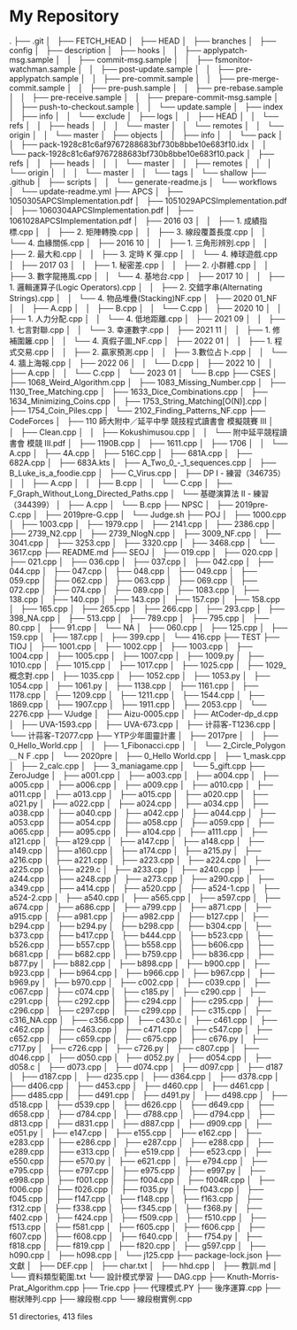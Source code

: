 # My Repository

 
.
├── .git
│   ├── FETCH_HEAD
│   ├── HEAD
│   ├── branches
│   ├── config
│   ├── description
│   ├── hooks
│   │   ├── applypatch-msg.sample
│   │   ├── commit-msg.sample
│   │   ├── fsmonitor-watchman.sample
│   │   ├── post-update.sample
│   │   ├── pre-applypatch.sample
│   │   ├── pre-commit.sample
│   │   ├── pre-merge-commit.sample
│   │   ├── pre-push.sample
│   │   ├── pre-rebase.sample
│   │   ├── pre-receive.sample
│   │   ├── prepare-commit-msg.sample
│   │   ├── push-to-checkout.sample
│   │   └── update.sample
│   ├── index
│   ├── info
│   │   └── exclude
│   ├── logs
│   │   ├── HEAD
│   │   └── refs
│   │       ├── heads
│   │       │   └── master
│   │       └── remotes
│   │           └── origin
│   │               └── master
│   ├── objects
│   │   ├── info
│   │   └── pack
│   │       ├── pack-1928c81c6af9767288683bf730b8bbe10e683f10.idx
│   │       └── pack-1928c81c6af9767288683bf730b8bbe10e683f10.pack
│   ├── refs
│   │   ├── heads
│   │   │   └── master
│   │   ├── remotes
│   │   │   └── origin
│   │   │       └── master
│   │   └── tags
│   └── shallow
├── .github
│   ├── scripts
│   │   └── generate-readme.js
│   └── workflows
│       └── update-readme.yml
├── APCS
│   ├── 1050305APCSImplementation.pdf
│   ├── 1051029APCSImplementation.pdf
│   ├── 1060304APCSImplementation.pdf
│   ├── 1061028APCSImplementation.pdf
│   ├── 2016 03
│   │   ├── 1. 成績指標.cpp
│   │   ├── 2. 矩陣轉換.cpp
│   │   ├── 3. 線段覆蓋長度.cpp
│   │   └── 4. 血緣關係.cpp
│   ├── 2016 10
│   │   ├── 1. 三角形辨別.cpp
│   │   ├── 2. 最大和.cpp
│   │   ├── 3. 定時 K 彈.cpp
│   │   └── 4. 棒球遊戲.cpp
│   ├── 2017 03
│   │   ├── 1. 秘密差.cpp
│   │   ├── 2. 小群體.cpp
│   │   ├── 3. 數字龍捲風.cpp
│   │   └── 4. 基地台.cpp
│   ├── 2017 10
│   │   ├── 1. 邏輯運算子(Logic Operators).cpp
│   │   ├── 2. 交錯字串(Alternating Strings).cpp
│   │   └── 4. 物品堆疊(Stacking)NF.cpp
│   ├── 2020 01_NF
│   │   ├── A.cpp
│   │   ├── B.cpp
│   │   └── C.cpp
│   ├── 2020 10
│   │   ├── 1. 人力分配.cpp
│   │   └── 4. 低地距離.cpp
│   ├── 2021 09
│   │   ├── 1. 七言對聯.cpp
│   │   └── 3. 幸運數字.cpp
│   ├── 2021 11
│   │   ├── 1. 修補圍籬.cpp
│   │   └── 4. 真假子圖_NF.cpp
│   ├── 2022 01
│   │   ├── 1. 程式交易.cpp
│   │   ├── 2. 贏家預測.cpp
│   │   ├── 3.數位占卜.cpp
│   │   └── 4. 牆上海報.cpp
│   ├── 2022 06
│   │   └── D.cpp
│   ├── 2022 10
│   │   ├── A.cpp
│   │   └── C.cpp
│   └── 2023 01
│       └── B.cpp
├── CSES
│   ├── 1068_Weird_Algorithm.cpp
│   ├── 1083_Missing_Number.cpp
│   ├── 1130_Tree_Matching.cpp
│   ├── 1633_Dice_Combinations.cpp
│   ├── 1634_Minimizing_Coins.cpp
│   ├── 1753_String_Matching[O(N)].cpp
│   ├── 1754_Coin_Piles.cpp
│   └── 2102_Finding_Patterns_NF.cpp
├── CodeForces
│   ├── 110 師大附中／延平中學 競技程式讀書會 模擬競賽 III 
│   │   ├── Clean.cpp
│   │   ├── Kokushimusou.cpp
│   │   └── 附中延平競程讀書會 模競 III.pdf
│   ├── 1190B.cpp
│   ├── 1611.cpp
│   ├── 1706
│   │   └── A.cpp
│   ├── 4A.cpp
│   ├── 516C.cpp
│   ├── 681A.cpp
│   ├── 682A.cpp
│   ├── 683A.kts
│   ├── A_Two_0_-_1_sequences.cpp
│   ├── B_Luke_is_a_foodie.cpp
│   ├── C_Virus.cpp
│   ├── DP I - 練習（346735）
│   │   ├── A.cpp
│   │   ├── B.cpp
│   │   └── C.cpp
│   ├── F_Graph_Without_Long_Directed_Paths.cpp
│   └── 基礎演算法 II - 練習（344399）
│       ├── A.cpp
│       └── B.cpp
├── NPSC
│   ├── 2019pre-C.cpp
│   ├── 2019pre-G.cpp
│   └── Judge.sh
├── POJ
│   ├── 1000.cpp
│   ├── 1003.cpp
│   ├── 1979.cpp
│   ├── 2141.cpp
│   ├── 2386.cpp
│   ├── 2739_N2.cpp
│   ├── 2739_NlogN.cpp
│   ├── 3009_NF.cpp
│   ├── 3041.cpp
│   ├── 3253.cpp
│   ├── 3320.cpp
│   ├── 3468.cpp
│   └── 3617.cpp
├── README.md
├── SEOJ
│   ├── 019.cpp
│   ├── 020.cpp
│   ├── 021.cpp
│   ├── 036.cpp
│   ├── 037.cpp
│   ├── 042.cpp
│   ├── 044.cpp
│   ├── 047.cpp
│   ├── 048.cpp
│   ├── 049.cpp
│   ├── 059.cpp
│   ├── 062.cpp
│   ├── 063.cpp
│   ├── 069.cpp
│   ├── 072.cpp
│   ├── 074.cpp
│   ├── 089.cpp
│   ├── 1083.cpp
│   ├── 138.cpp
│   ├── 140.cpp
│   ├── 143.cpp
│   ├── 157.cpp
│   ├── 158.cpp
│   ├── 165.cpp
│   ├── 265.cpp
│   ├── 266.cpp
│   ├── 293.cpp
│   ├── 398_NA.cpp
│   ├── 513.cpp
│   ├── 789.cpp
│   ├── 795.cpp
│   ├── 80.cpp
│   ├── 91.cpp
│   └── NA
│       ├── 060.cpp
│       ├── 125.cpp
│       ├── 159.cpp
│       ├── 187.cpp
│       ├── 399.cpp
│       └── 416.cpp
├── TEST
├── TIOJ
│   ├── 1001.cpp
│   ├── 1002.cpp
│   ├── 1003.cpp
│   ├── 1004.cpp
│   ├── 1005.cpp
│   ├── 1007.cpp
│   ├── 1009.py
│   ├── 1010.cpp
│   ├── 1015.cpp
│   ├── 1017.cpp
│   ├── 1025.cpp
│   ├── 1029_概念對.cpp
│   ├── 1035.cpp
│   ├── 1052.cpp
│   ├── 1053.py
│   ├── 1054.cpp
│   ├── 1061.py
│   ├── 1138.cpp
│   ├── 1161.cpp
│   ├── 1178.cpp
│   ├── 1209.cpp
│   ├── 1211.cpp
│   ├── 1544.cpp
│   ├── 1869.cpp
│   ├── 1907.cpp
│   ├── 1911.cpp
│   ├── 2053.cpp
│   └── 2276.cpp
├── VJudge
│   ├── Aizu-0005.cpp
│   ├── AtCoder-dp_d.cpp
│   ├── UVA-1593.cpp
│   ├── UVA-673.cpp
│   ├── 计蒜客-T1236.cpp
│   └── 计蒜客-T2077.cpp
├── YTP少年圖靈計畫
│   ├── 2017pre
│   │   ├── 0_Hello_World.cpp
│   │   ├── 1_Fibonacci.cpp
│   │   └── 2_Circle_Polygon＿ＮＦ.cpp
│   └── 2020pre
│       ├── 0_Hello World.cpp
│       ├── 1_mask.cpp
│       ├── 2_calc.cpp
│       ├── 3_maniagame.cpp
│       └── 5_gift.cpp
├── ZeroJudge
│   ├── a001.cpp
│   ├── a003.cpp
│   ├── a004.cpp
│   ├── a005.cpp
│   ├── a006.cpp
│   ├── a009.cpp
│   ├── a010.cpp
│   ├── a011.cpp
│   ├── a013.cpp
│   ├── a015.cpp
│   ├── a020.cpp
│   ├── a021.py
│   ├── a022.cpp
│   ├── a024.cpp
│   ├── a034.cpp
│   ├── a038.cpp
│   ├── a040.cpp
│   ├── a042.cpp
│   ├── a044.cpp
│   ├── a053.cpp
│   ├── a054.cpp
│   ├── a058.cpp
│   ├── a059.cpp
│   ├── a065.cpp
│   ├── a095.cpp
│   ├── a104.cpp
│   ├── a111.cpp
│   ├── a121.cpp
│   ├── a129.cpp
│   ├── a147.cpp
│   ├── a148.cpp
│   ├── a149.cpp
│   ├── a160.cpp
│   ├── a174.cpp
│   ├── a215.py
│   ├── a216.cpp
│   ├── a221.cpp
│   ├── a223.cpp
│   ├── a224.cpp
│   ├── a225.cpp
│   ├── a229.c
│   ├── a233.cpp
│   ├── a240.cpp
│   ├── a244.cpp
│   ├── a248.cpp
│   ├── a273.cpp
│   ├── a290.cpp
│   ├── a349.cpp
│   ├── a414.cpp
│   ├── a520.cpp
│   ├── a524-1.cpp
│   ├── a524-2.cpp
│   ├── a540.cpp
│   ├── a565.cpp
│   ├── a597.cpp
│   ├── a674.cpp
│   ├── a686.cpp
│   ├── a799.cpp
│   ├── a871.cpp
│   ├── a915.cpp
│   ├── a981.cpp
│   ├── a982.cpp
│   ├── b127.cpp
│   ├── b294.cpp
│   ├── b294.py
│   ├── b298.cpp
│   ├── b304.cpp
│   ├── b373.cpp
│   ├── b417.cpp
│   ├── b444.cpp
│   ├── b523.cpp
│   ├── b526.cpp
│   ├── b557.cpp
│   ├── b558.cpp
│   ├── b606.cpp
│   ├── b681.cpp
│   ├── b682.cpp
│   ├── b759.cpp
│   ├── b836.cpp
│   ├── b877.py
│   ├── b882.cpp
│   ├── b898.cpp
│   ├── b900.cpp
│   ├── b923.cpp
│   ├── b964.cpp
│   ├── b966.cpp
│   ├── b967.cpp
│   ├── b969.py
│   ├── b970.cpp
│   ├── c002.cpp
│   ├── c039.cpp
│   ├── c067.cpp
│   ├── c074.cpp
│   ├── c185.py
│   ├── c290.cpp
│   ├── c291.cpp
│   ├── c292.cpp
│   ├── c294.cpp
│   ├── c295.cpp
│   ├── c296.cpp
│   ├── c297.cpp
│   ├── c299.cpp
│   ├── c315.cpp
│   ├── c316_NA.cpp
│   ├── c356.cpp
│   ├── c430.c
│   ├── c461.cpp
│   ├── c462.cpp
│   ├── c463.cpp
│   ├── c471.cpp
│   ├── c547.cpp
│   ├── c652.cpp
│   ├── c659.cpp
│   ├── c675.cpp
│   ├── c676.py
│   ├── c717.py
│   ├── c726.cpp
│   ├── c726.py
│   ├── c807.cpp
│   ├── d046.cpp
│   ├── d050.cpp
│   ├── d052.py
│   ├── d054.cpp
│   ├── d058.c
│   ├── d073.cpp
│   ├── d074.cpp
│   ├── d097.cpp
│   ├── d187
│   ├── d187.cpp
│   ├── d235.cpp
│   ├── d364.cpp
│   ├── d378.cpp
│   ├── d406.cpp
│   ├── d453.cpp
│   ├── d460.cpp
│   ├── d461.cpp
│   ├── d485.cpp
│   ├── d491.cpp
│   ├── d491.py
│   ├── d498.cpp
│   ├── d518.cpp
│   ├── d539.cpp
│   ├── d626.cpp
│   ├── d649.cpp
│   ├── d658.cpp
│   ├── d784.cpp
│   ├── d788.cpp
│   ├── d794.cpp
│   ├── d813.cpp
│   ├── d831.cpp
│   ├── d887.cpp
│   ├── d909.cpp
│   ├── e051.py
│   ├── e147.cpp
│   ├── e155.cpp
│   ├── e162.cpp
│   ├── e283.cpp
│   ├── e286.cpp
│   ├── e287.cpp
│   ├── e288.cpp
│   ├── e289.cpp
│   ├── e313.cpp
│   ├── e519.cpp
│   ├── e523.cpp
│   ├── e550.cpp
│   ├── e570.py
│   ├── e621.cpp
│   ├── e794.cpp
│   ├── e795.cpp
│   ├── e797.cpp
│   ├── e975.cpp
│   ├── e997.py
│   ├── e998.cpp
│   ├── f001.cpp
│   ├── f004.cpp
│   ├── f004R.cpp
│   ├── f006.cpp
│   ├── f026.cpp
│   ├── f035.py
│   ├── f043.cpp
│   ├── f045.cpp
│   ├── f147.cpp
│   ├── f148.cpp
│   ├── f163.cpp
│   ├── f312.cpp
│   ├── f338.cpp
│   ├── f345.cpp
│   ├── f368.py
│   ├── f402.cpp
│   ├── f424.cpp
│   ├── f509.cpp
│   ├── f510.cpp
│   ├── f513.cpp
│   ├── f581.cpp
│   ├── f605.cpp
│   ├── f606.cpp
│   ├── f607.cpp
│   ├── f608.cpp
│   ├── f640.cpp
│   ├── f754.py
│   ├── f818.cpp
│   ├── f819.cpp
│   ├── f820.cpp
│   ├── g597.cpp
│   ├── h090.cpp
│   ├── h098.cpp
│   └── j125.cpp
├── package-lock.json
├── 文獻
│   ├── DEF.cpp
│   ├── char.txt
│   ├── hhd.cpp
│   ├── 教訓.md
│   └── 資料類型範圍.txt
└── 設計模式學習
    ├── DAG.cpp
    ├── Knuth-Morris-Prat_Algorithm.cpp
    ├── Trie.cpp
    ├── 代理模式.PY
    ├── 後序運算.cpp
    ├── 樹狀陣列.cpp
    ├── 線段樹.cpp
    └── 線段樹實例.cpp

51 directories, 413 files
```
